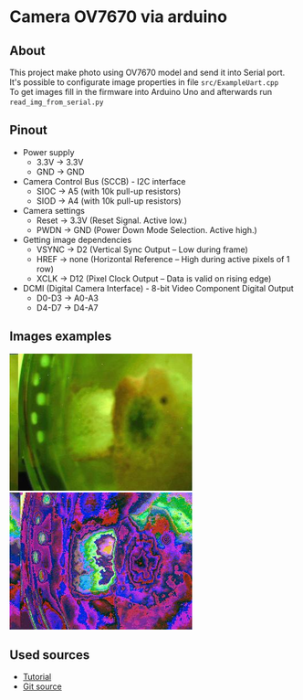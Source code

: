 # Camera OV7670 via arduino

## About
This project make photo using OV7670 model and send it into Serial port. </br>
It's possible to configurate image properties in file  `src/ExampleUart.cpp` </br>
To get images fill in the firmware into Arduino Uno and afterwards run `read_img_from_serial.py`

## Pinout
- Power supply
  - 3.3V -> 3.3V
  - GND -> GND
- Camera Control Bus (SCCB) - I2C interface
  - SIOC -> A5 (with 10k pull-up resistors)
  - SIOD -> A4 (with 10k pull-up resistors)
- Camera settings
  - Reset -> 3.3V (Reset Signal. Active low.)
  - PWDN -> GND (Power Down Mode Selection. Active high.)
- Getting image dependencies
  - VSYNC -> D2 (Vertical Sync Output – Low during frame)
  - HREF -> none (Horizontal Reference – High during active pixels of 1 row)
  - XCLK -> D12 (Pixel Clock Output – Data is valid on rising edge)
- DCMI (Digital Camera Interface) - 8-bit Video Component Digital Output
  - D0-D3 -> A0-A3 
  - D4-D7 -> D4-A7

## Images examples
![](./img/3/p2.jpg) </br>
![](./img/3/p3.jpg)

## Used sources
- [Tutorial](https://circuitjournal.com/arduino-OV7670-to-pc)
- [Git source](https://github.com/indrekluuk/LiveOV7670)